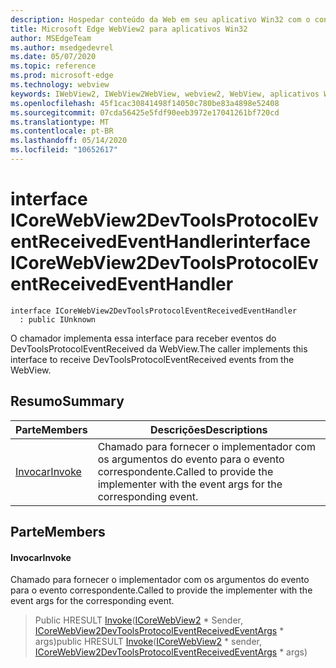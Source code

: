 ```yaml
---
description: Hospedar conteúdo da Web em seu aplicativo Win32 com o controle WebView2 do Microsoft Edge
title: Microsoft Edge WebView2 para aplicativos Win32
author: MSEdgeTeam
ms.author: msedgedevrel
ms.date: 05/07/2020
ms.topic: reference
ms.prod: microsoft-edge
ms.technology: webview
keywords: IWebView2, IWebView2WebView, webview2, WebView, aplicativos Win32, Win32, Edge, ICoreWebView2, ICoreWebView2Controller, controle do navegador, HTML Edge
ms.openlocfilehash: 45f1cac30841498f14050c780be83a4898e52408
ms.sourcegitcommit: 07cda56425e5fdf90eeb3972e17041261bf720cd
ms.translationtype: MT
ms.contentlocale: pt-BR
ms.lasthandoff: 05/14/2020
ms.locfileid: "10652617"
---
```

# <span data-ttu-id="57ff8-104">interface ICoreWebView2DevToolsProtocolEventReceivedEventHandler</span><span class="sxs-lookup"><span data-stu-id="57ff8-104">interface ICoreWebView2DevToolsProtocolEventReceivedEventHandler</span></span> 

```
interface ICoreWebView2DevToolsProtocolEventReceivedEventHandler
  : public IUnknown
```

<span data-ttu-id="57ff8-105">O chamador implementa essa interface para receber eventos do DevToolsProtocolEventReceived da WebView.</span><span class="sxs-lookup"><span data-stu-id="57ff8-105">The caller implements this interface to receive DevToolsProtocolEventReceived events from the WebView.</span></span>

## <span data-ttu-id="57ff8-106">Resumo</span><span class="sxs-lookup"><span data-stu-id="57ff8-106">Summary</span></span>

 <span data-ttu-id="57ff8-107">Parte</span><span class="sxs-lookup"><span data-stu-id="57ff8-107">Members</span></span>                        | <span data-ttu-id="57ff8-108">Descrições</span><span class="sxs-lookup"><span data-stu-id="57ff8-108">Descriptions</span></span>
--------------------------------|---------------------------------------------
[<span data-ttu-id="57ff8-109">Invocar</span><span class="sxs-lookup"><span data-stu-id="57ff8-109">Invoke</span></span>](#invoke) | <span data-ttu-id="57ff8-110">Chamado para fornecer o implementador com os argumentos do evento para o evento correspondente.</span><span class="sxs-lookup"><span data-stu-id="57ff8-110">Called to provide the implementer with the event args for the corresponding event.</span></span>

## <span data-ttu-id="57ff8-111">Parte</span><span class="sxs-lookup"><span data-stu-id="57ff8-111">Members</span></span>

#### <span data-ttu-id="57ff8-112">Invocar</span><span class="sxs-lookup"><span data-stu-id="57ff8-112">Invoke</span></span> 

<span data-ttu-id="57ff8-113">Chamado para fornecer o implementador com os argumentos do evento para o evento correspondente.</span><span class="sxs-lookup"><span data-stu-id="57ff8-113">Called to provide the implementer with the event args for the corresponding event.</span></span>

> <span data-ttu-id="57ff8-114">Public HRESULT [Invoke](#invoke)([ICoreWebView2](icorewebview2.md) \* Sender, [ICoreWebView2DevToolsProtocolEventReceivedEventArgs](icorewebview2devtoolsprotocoleventreceivedeventargs.md) \* args)</span><span class="sxs-lookup"><span data-stu-id="57ff8-114">public HRESULT [Invoke](#invoke)([ICoreWebView2](icorewebview2.md) \* sender, [ICoreWebView2DevToolsProtocolEventReceivedEventArgs](icorewebview2devtoolsprotocoleventreceivedeventargs.md) \* args)</span></span>

